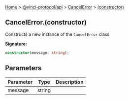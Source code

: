 [Home](./index.md) &gt; [@vinci-protocol/api](./api.md) &gt; [CancelError](./api.cancelerror.md) &gt; [(constructor)](./api.cancelerror._constructor_.md)

## CancelError.(constructor)

Constructs a new instance of the `CancelError` class

<b>Signature:</b>

```typescript
constructor(message: string);
```

## Parameters

| Parameter | Type   | Description |
| --------- | ------ | ----------- |
| message   | string |             |
